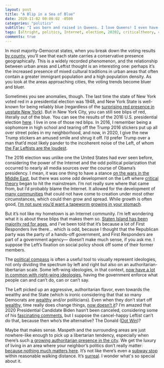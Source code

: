 ```yaml
---
layout: post
title: "A Blip in a Sea of Blue"
date: 2020-11-02 00:00:02 -0500
categories: "politics"
subtitle: "I was born and raised in Queens. I love Queens! I even have a patch with the name on the sleeve of my denim jacket."
tags: [altright, politics, Internet, election, 20202, criticaltheory, cancel]
comments: true
---
```

In most majority-Democrat states, when you break down the voting results <a href="https://www.nytimes.com/elections/2016/results/new-york" target="_blank">by county</a>, you’ll see that each state carries a conservative presence geographically. This is a widely recorded phenomenon, and the relationship between urban areas and Leftist thought is an interesting one: perhaps it’s the increased presence of mixed cultural traditions in urban areas that often contain a greater immigrant population and a high population density. As you look at the areas approaching cities, the voting trends become bluer and bluer.<!-- more -->

Sometimes you see anomalies, though. The last time the state of New York voted red in a presidential election was 1948, and New York State is well-known for being reliably blue (regardless of the <a href="https://en.wikipedia.org/wiki/Politics_of_Upstate_New_York" target="_blank">surprising red presence in upstate New York</a>). But in New York City, you can still see blips of red, literally out of the blue. You can see the results of the 2016 U.S. presidential election <a href="{{ site. url }}/politics/2020/10/18/2016-presidental-voting-data/" target="_blank">here</a>. I live in one of those red blips. In 2016, I remember being a sophomore in high school and tearing off the Trump 2016 stickers put up all over street poles in my neighborhood, and now, in 2020, I give the new Trump stickers an amused smile and shrug it off. I’d prefer Trump over a man that’d most likely pander to the incoherent noise of the Left, of whom <a href="https://www.washingtonpost.com/magazine/2020/01/21/i-was-60s-socialist-todays-progressives-are-danger-repeating-my-generations-mistakes/?arc404=true" target="_blank">the Far Leftists are the loudest</a>.

The 2016 election was unlike one the United States had ever seen before, considering the power of the Internet and the odd political polarization that occurred to nearly all media sources over the course of Obama’s presidency. I mean, it was one thing to have a stance <a href="https://www.huffpost.com/entry/democrats-foreign-policy-2020_n_5aa959dbe4b0f4aaa112ef0f" target="_blank">on the wars in the Middle East</a>, but there was some odd development on the Left where <a href="https://iep.utm.edu/frankfur/" target="_blank">critical theory</a> began to hit the mainstream. I’m not really sure where that came from, but I’d probably blame the Internet. It allowed for the development of <a href="https://www.4chan.org/" target="_blank">many communities</a> that could not have come to creation under most other circumstances, which could then grow and spread. While growth is often good, <a href="https://en.wikipedia.org/wiki/Cult_of_personality" target="_blank">I’m not sure you’d want a tapeworm growing in your stomach</a>.

But it’s not like my hometown is an Internet community. I’m left wondering what it is about these blips that makes them so. <a href="https://www.city-journal.org/html/new-yorks-red-borough-15652.html" target="_blank">Staten Island has been majority red for ages</a>, and I’ve been told that it’s because a lot of First Responders live there… which is odd, because I thought that the Republican party was the party of a hands-off government, and First Responders are part of a government agency— doesn’t make much sense, if you ask me. I suppose the Left’s fixation on social policy shook off some of their former members.

The <a href="https://www.politicalcompass.org/" target="_blank">political compass</a> is often a useful tool to visually represent ideologies, not only dividing the spectrum by left and right but also on an authoritarian-libertarian scale. Some left-wing ideologies, in that context, <a href="https://mnrepublic.com/3275/opinion/the-dangers-of-cult-like-behavior-on-the-far-left-and-far-right/" target="_blank">now have a lot in common with right-wing ideologies</a>, having the government enforce what people can and can’t do, can or can’t say.

The Left picked up an aggressive, authoritarian flavor, even towards the wealthy and the State (which is ironic considering that that so many Democrats are <a href="https://en.wikipedia.org/wiki/Limousine_liberal" target="_blank">wealthy</a> and/or politicians). Even when they don’t start off <a href="https://www.youtube.com/watch?v=ee8GedvPmBU" target="_blank">wealthy</a>, time really does change things, <a href="https://www.forbes.com/sites/danalexander/2019/08/14/heres-the-net-worth-of-every-2020-presidential-candidate/?sh=6f465cbe37c5" target="_blank">now doesn’t it</a>? I’m amazed that 2020 Presidential Candidate Biden hasn’t been canceled, considering some of his <a href="https://www.youtube.com/watch?v=idpevmeoK1A" target="_blank">fascinating comments</a>, but I suppose the cancel-happy Leftist can’t do that, because then who’s the alternative? The Donald (<a href="https://thedonald.win/" target="_blank">Dot Win</a>)?

Maybe that makes sense. Maspeth and the surrounding areas are just nowhere-like enough to pick up a libertarian tendency, especially when there’s such <a href="https://www.youtube.com/watch?v=nvesu6oK4rU" target="_blank">a growing authoritarian presence in the city</a>. We get the luxury of living in an area where your neighbor’s politics don’t really matter: <a href="https://64.media.tumblr.com/a28674af2e03f1fdff45b0b6a142cf83/tumblr_n42uydErbn1s4df8ko1_1280.png" target="_blank">because nothing much matters here</a>. It’s not like there’s even a <a href="https://new.mta.info/map/5256" target="_blank">subway stop</a> within reasonable walking distance. It’s <a href="https://www.youtube.com/watch?v=wtPBOwE0Qn0" target="_blank">surreal</a>. I wonder what's so special about it.
